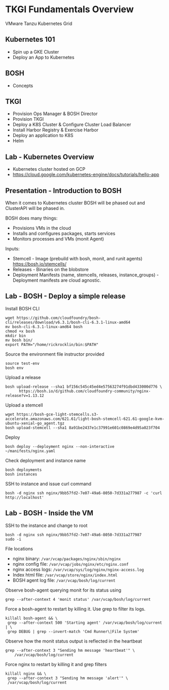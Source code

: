 # TKGI Fundamentals Overview

VMware Tanzu Kubernetes Grid

## Kubernetes 101

-   Spin up a GKE Cluster
-   Deploy an App to Kubernetes

## BOSH

-   Concepts

## TKGI

-   Provision Ops Manager & BOSH Director
-   Provision TKGI
-   Deploy a K8S Cluster & Configure Cluster Load Balancer
-   Install Harbor Registry & Exercise Harbor
-   Deploy an application to K8S
-   Helm

## Lab - Kubernetes Overview

-   Kubernetes cluster hosted on GCP
-   <https://cloud.google.com/kubernetes-engine/docs/tutorials/hello-app>

## Presentation - Introduction to BOSH

When it comes to Kubernetes cluster BOSH will be phased out and ClusterAPI will be phased in.

BOSH does many things:

-   Provisions VMs in the cloud
-   Installs and configures packages, starts services
-   Monitors processes and VMs (monit Agent)

Inputs:

-   Stemcell - Image (prebuild with bosh, monit, and runit agents) <https://bosh.io/stemcells/>
-   Releases - Binaries on the blobstore
-   Deployment Manifests (name, stemcells, releases, instance_groups) - Deployment manifests are cloud agnostic.

## Lab - BOSH - Deploy a simple release

Install BOSH CLI

    wget https://github.com/cloudfoundry/bosh-cli/releases/download/v6.3.1/bosh-cli-6.3.1-linux-amd64
    mv bosh-cli-6.3.1-linux-amd64 bosh
    chmod +x bosh
    mkdir bin
    mv bosh bin/
    export PATH="/home/rickrocklin/bin:$PATH"

Source the environment file instructor provided

    source test-env
    bosh env

Upload a release

    bosh upload-release --sha1 bf156c545c45ed4e57563274f91dbd433000d776 \
          https://bosh.io/d/github.com/cloudfoundry-community/nginx-release?v=1.13.12

Upload a stemcell

    wget https://bosh-gce-light-stemcells.s3-accelerate.amazonaws.com/621.61/light-bosh-stemcell-621.61-google-kvm-ubuntu-xenial-go_agent.tgz
    bosh upload-stemcell --sha1 8a91be2437e1c37991e601c0869e4d95a023f704

Deploy

    bosh deploy --deployment nginx --non-interactive ~/manifests/nginx.yaml

Check deployment and instance name

    bosh deployments
    bosh instances

SSH to instance and issue curl command

    bosh -d nginx ssh nginx/9bb57fd2-7e07-49a6-8050-7d331a277987 -c 'curl http://localhost'

## Lab - BOSH - Inside the VM

SSH to the instance and change to root

    bosh -d nginx ssh nginx/9bb57fd2-7e07-49a6-8050-7d331a277987
    sudo -i

File locations

-   nginx binary: `/var/vcap/packages/nginx/sbin/nginx`
-   nginx config file: `/var/vcap/jobs/nginx/etc/nginx.conf`
-   nginx access logs: `/var/vcap/sys/log/nginx/nginx-access.log`
-   Index html file: `/var/vcap/store/nginx/index.html`
-   BOSH agent log file: `/var/vcap/bosh/log/current`

Observe bosh-agent querying monit for its status using

    grep --after-context 4 'monit status' /var/vcap/bosh/log/current

Force a bosh-agent to restart by killing it. Use grep to filter its logs.

    killall bosh-agent && \
     grep --after-context 500 'Starting agent' /var/vcap/bosh/log/current | \
     grep DEBUG | grep --invert-match 'Cmd Runner\|File System'

Observe how the monit status output is reflected in the heartbeat

    grep --after-context 3 "Sending hm message 'heartbeat'" \
        /var/vcap/bosh/log/current

Force nginx to restart by killing it and grep filters

    killall nginx && \
     grep --after-context 3 "Sending hm message 'alert'" \
     /var/vcap/bosh/log/current
